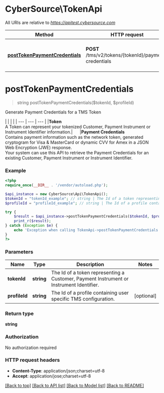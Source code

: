 # CyberSource\TokenApi

All URIs are relative to *https://apitest.cybersource.com*

Method | HTTP request | Description
------------- | ------------- | -------------
[**postTokenPaymentCredentials**](TokenApi.md#postTokenPaymentCredentials) | **POST** /tms/v2/tokens/{tokenId}/payment-credentials | Generate Payment Credentials for a TMS Token


# **postTokenPaymentCredentials**
> string postTokenPaymentCredentials($tokenId, $profileId)

Generate Payment Credentials for a TMS Token

|  |  |  |     | --- | --- | --- |     |**Token**<br>A Token can represent your tokenized Customer, Payment Instrument or Instrument Identifier information.|&nbsp;&nbsp;&nbsp;&nbsp;&nbsp;&nbsp;|**Payment Credentials**<br>Contains payment information such as the network token, generated cryptogram for Visa & MasterCard or dynamic CVV for Amex in a JSON Web Encryption (JWE) response.<br>Your system can use this API to retrieve the Payment Credentials for an existing Customer, Payment Instrument or Instrument Identifier.

### Example
```php
<?php
require_once(__DIR__ . '/vendor/autoload.php');

$api_instance = new CyberSource\Api\TokenApi();
$tokenId = "tokenId_example"; // string | The Id of a token representing a Customer, Payment Instrument or Instrument Identifier.
$profileId = "profileId_example"; // string | The Id of a profile containing user specific TMS configuration.

try {
    $result = $api_instance->postTokenPaymentCredentials($tokenId, $profileId);
    print_r($result);
} catch (Exception $e) {
    echo 'Exception when calling TokenApi->postTokenPaymentCredentials: ', $e->getMessage(), PHP_EOL;
}
?>
```

### Parameters

Name | Type | Description  | Notes
------------- | ------------- | ------------- | -------------
 **tokenId** | **string**| The Id of a token representing a Customer, Payment Instrument or Instrument Identifier. |
 **profileId** | **string**| The Id of a profile containing user specific TMS configuration. | [optional]

### Return type

**string**

### Authorization

No authorization required

### HTTP request headers

 - **Content-Type**: application/json;charset=utf-8
 - **Accept**: application/jose;charset=utf-8

[[Back to top]](#) [[Back to API list]](../../README.md#documentation-for-api-endpoints) [[Back to Model list]](../../README.md#documentation-for-models) [[Back to README]](../../README.md)

